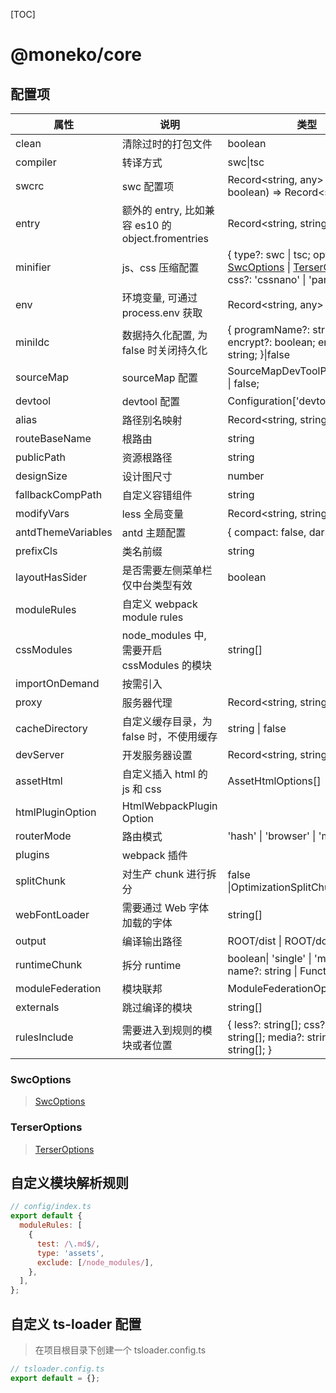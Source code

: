 [TOC]

# @moneko/core

[1]: https://swc.rs/docs/configuration/minification#jscminifycompress 'SwcOptions'
[2]: https://terser.org/docs/api-reference#compress-options 'TerserOptions'

## 配置项

| 属性               | 说明                                              | 类型                                                                                                          | 默认值  |
| ------------------ | ------------------------------------------------- | ------------------------------------------------------------------------------------------------------------- | ------- |
| clean              | 清除过时的打包文件                                | boolean                                                                                                       | true    |
| compiler           | 转译方式                                          | swc\|tsc                                                                                                      | swc     |
| swcrc              | swc 配置项                                        | Record<string, any> \| ((isDev: boolean) => Record<string, any>)                                              | -       |
| entry              | 额外的 entry, 比如兼容 es10 的 object.fromentries | Record<string, string>                                                                                        | -       |
| minifier           | js、css 压缩配置                                  | { type?: swc \| tsc; options?: [SwcOptions][1] \| [TerserOptions][2]; css?: 'cssnano' \| 'parcelCss';} | -       |
| env                | 环境变量, 可通过 process.env 获取                 | Record<string, any>                                                                                           | -       |
| miniIdc            | 数据持久化配置, 为 false 时关闭持久化             | { programName?: string; encrypt?: boolean; encryptKey?: string; }\|false                                      | -       |
| sourceMap          | sourceMap 配置                                    | SourceMapDevToolPluginOptions \| false;                                                                       | -       |
| devtool            | devtool 配置                                      | Configuration['devtool']                                                                                      | -       |
| alias              | 路径别名映射                                      | Record<string, string>                                                                                        | -       |
| routeBaseName      | 根路由                                            | string                                                                                                        | /       |
| publicPath         | 资源根路径                                        | string                                                                                                        | auto    |
| designSize         | 设计图尺寸                                        | number                                                                                                        | 1680    |
| fallbackCompPath   | 自定义容错组件                                    | string                                                                                                        | -       |
| modifyVars         | less 全局变量                                     | Record<string, string>                                                                                        | -       |
| antdThemeVariables | antd 主题配置                                     | { compact: false, dark: false}                                                                                | -       |
| prefixCls          | 类名前缀                                          | string                                                                                                        | sky     |
| layoutHasSider     | 是否需要左侧菜单栏 仅中台类型有效                 | boolean                                                                                                       | -       |
| moduleRules        | 自定义 webpack module rules                       |                                                                                                               | -       |
| cssModules         | node_modules 中, 需要开启 cssModules 的模块       | string[]                                                                                                      | -       |
| importOnDemand     | 按需引入                                          |                                                                                                               | -       |
| proxy              | 服务器代理                                        | Record<string, string>                                                                                        | -       |
| cacheDirectory     | 自定义缓存目录，为 false 时，不使用缓存           | string \| false                                                                                               | -       |
| devServer          | 开发服务器设置                                    | Record<string, string>                                                                                        | -       |
| assetHtml          | 自定义插入 html 的 js 和 css                      | AssetHtmlOptions[]                                                                                            | -       |
| htmlPluginOption   | HtmlWebpackPlugin Option                          |                                                                                                               | -       |
| routerMode         | 路由模式                                          | 'hash' \| 'browser' \| 'memory';                                                                              | browser |
| plugins            | webpack 插件                                      |                                                                                                               | -       |
| splitChunk         | 对生产 chunk 进行拆分                             | false \|OptimizationSplitChunksOptions                                                                        | -       |
| webFontLoader      | 需要通过 Web 字体加载的字体                       | string[]                                                                                                      | -       |
| output             | 编译输出路径                                      | ROOT/dist \| ROOT/docs                                                                                        | -       |
| runtimeChunk       | 拆分 runtime                                      | boolean\| 'single' \| 'multiple'\| { name?: string \| Function; };                                            | -       |
| moduleFederation   | 模块联邦                                          | ModuleFederationOption[]                                                                                      | -       |
| externals          | 跳过编译的模块                                    | string[]                                                                                                      | -       |
| rulesInclude       | 需要进入到规则的模块或者位置                      | { less?: string[]; css?: string[]; js?: string[]; media?: string[]; fonts?: string[]; }                       | -       |

### SwcOptions

> [SwcOptions][1]

### TerserOptions

> [TerserOptions][2]

## 自定义模块解析规则

```javascript
// config/index.ts
export default {
  moduleRules: [
    {
      test: /\.md$/,
      type: 'assets',
      exclude: [/node_modules/],
    },
  ],
};
```

## 自定义 ts-loader 配置

> 在项目根目录下创建一个 tsloader.config.ts

```javascript
// tsloader.config.ts
export default = {};
```
